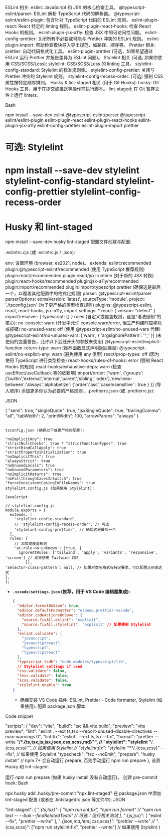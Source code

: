 ESLint 相关:
eslint: JavaScript 和 JSX 的核心检查工具。
@typescript-eslint/parser: ESLint 解析 TypeScript 代码的解析器。
@typescript-eslint/eslint-plugin: 包含针对 TypeScript 代码的 ESLint 规则。
eslint-plugin-react: React 特定的 linting 规则。
eslint-plugin-react-hooks: 检查 React Hooks 的规则。
eslint-plugin-jsx-a11y: 检查 JSX 中的可访问性问题。
eslint-config-prettier: 关闭所有不必要或可能与 Prettier 冲突的 ESLint 规则。
eslint-plugin-import: 帮助检查模块导入导出规范，如路径、顺序等。
Prettier 相关:
prettier: 自动代码格式化工具。
eslint-plugin-prettier (可选，如果希望通过 ESLint 运行 Prettier 并报告差异为 ESLint 问题)。
Stylelint 相关 (可选, 如果你使用 CSS/SCSS/Less):
stylelint: CSS/SCSS/Less 的 linting 工具。
stylelint-config-standard: Stylelint 的标准规则集。
stylelint-config-prettier: 关闭与 Prettier 冲突的 Stylelint 规则。
stylelint-config-recess-order: (可选) 强制 CSS 属性按特定顺序排列。
Husky & lint-staged 相关 (用于 Git Hooks):
husky: Git Hooks 工具，用于在提交或推送等操作前执行脚本。
lint-staged: 在 Git 暂存文件上运行 linters。
<!-- end list -->

Bash

npm install --save-dev eslint @typescript-eslint/parser @typescript-eslint/eslint-plugin eslint-plugin-react eslint-plugin-react-hooks eslint-plugin-jsx-a11y eslint-config-prettier eslint-plugin-import prettier
# 可选: Stylelint
# npm install --save-dev stylelint stylelint-config-standard stylelint-config-prettier stylelint-config-recess-order
# Husky 和 lint-staged
npm install --save-dev husky lint-staged
配置文件创建与配置:

.eslintrc.cjs (或 .eslintrc.js / .json):

env: 设置环境 (browser, es2021, node)。
extends:
eslint:recommended
plugin:@typescript-eslint/recommended (使用 TypeScript 推荐规则)
plugin:react/recommended
plugin:react/jsx-runtime (对于新的 JSX 转换)
plugin:react-hooks/recommended
plugin:jsx-a11y/recommended
plugin:import/recommended
plugin:import/typescript
prettier (确保这是最后一个，以覆盖其他配置中的格式化规则)
parser: @typescript-eslint/parser
parserOptions: ecmaVersion: 'latest', sourceType: 'module', project: './tsconfig.json' (为了更严格的类型检查规则)
plugins: @typescript-eslint, react, react-hooks, jsx-a11y, import
settings:  * react: { version: "detect" }
import/resolver: { typescript: {} }
rules (自定义或覆盖规则，这是“语法限制”的核心):
no-console: warn (开发中允许 console.warn/error, 但生产构建时应移除或报错)
no-unused-vars: off (使用 @typescript-eslint/no-unused-vars 代替)
@typescript-eslint/no-unused-vars: ['warn', { 'argsIgnorePattern': '^_' }] (未使用的变量警告，允许以下划线开头的参数未使用)
@typescript-eslint/explicit-function-return-type: warn (推荐函数显式声明返回类型)
@typescript-eslint/no-explicit-any: warn (避免使用 any 类型)
react/prop-types: off (因为使用 TypeScript 进行类型检查)
react-hooks/rules-of-hooks: error (强制 React Hooks 的规则)
react-hooks/exhaustive-deps: warn (检查 useEffect/useCallback 等的依赖项)
import/order: ['warn', {'groups': ['builtin','external','internal','parent','sibling','index'],'newlines-between':'always','alphabetize': {'order':'asc','caseInsensitive'`: true } }] (导入顺序)
添加更多你认为必要的严格规则...
.prettierrc.json (或 .prettierrc.js):

JSON

{
  "semi": true,
  "singleQuote": true,
  "jsxSingleQuote": true,
  "trailingComma": "all",
    "tabWidth": 2,
"printWidth": 100,
"arrowParens": "always"
}
```

tsconfig.json (确保以下或更严格的配置):

"noImplicitAny": true
"strictNullChecks": true * "strictFunctionTypes": true
"strictBindCallApply": true
"strictPropertyInitialization": true
"noImplicitThis": true
"alwaysStrict": true
"noUnusedLocals": true
"noUnusedParameters": true
"noImplicitReturns": true
"noFallthroughCasesInSwitch": true
"forceConsistentCasingInFileNames": true
stylelint.config.js (如果使用 Stylelint):

JavaScript

// stylelint.config.js
module.exports = {
  extends: [
    'stylelint-config-standard',
    // 'stylelint-config-recess-order', // 可选
    'stylelint-config-prettier', // 确保这是最后一个
  ],
  rules: {
    // 添加或覆盖规则
    'at-rule-no-unknown': [true, {
      ignoreAtRules: ['tailwind', 'apply', 'variants', 'responsive', 'screen'] // 如果使用 Tailwind CSS
         }],
'selector-class-pattern': null, // 如果对类名格式有特定要求，可以配置正则表达式
},
};
```

  * **`.vscode/settings.json` (推荐，用于 VS Code 编辑器集成):**

    ```json
    {
      "editor.formatOnSave": true,
      "editor.defaultFormatter": "esbenp.prettier-vscode",
      "editor.codeActionsOnSave": {
        "source.fixAll.eslint": "explicit",
        "source.fixAll.stylelint": "explicit" // 如果使用 Stylelint
      },
      "eslint.validate": [
        "javascript",
        "javascriptreact",
        "typescript",
        "typescriptreact"
      ],
      "typescript.tsdk": "node_modules/typescript/lib",
      // Stylelint settings if used
      "css.validate": false,
      "less.validate": false,
      "scss.validate": false,
      "stylelint.enable": true
    }
    ```

      * 确保安装 VS Code 插件: ESLint, Prettier - Code formatter, Stylelint (如果使用).
配置 package.json 脚本:

Code snippet

"scripts": {
  "dev": "vite",
  "build": "tsc && vite build",
  "preview": "vite preview",
  "lint": "eslint . --ext ts,tsx --report-unused-disable-directives --max-warnings 0",
  "lint:fix": "eslint . --ext ts,tsx --fix",
  "format": "prettier --write \"**/*.{ts,tsx,js,jsx,json,css,scss,md}\"",
  // "stylelint": "stylelint \"**/*.{css,scss}\"", // 如果使用 Stylelint
  // "stylelint:fix": "stylelint \"**/*.{css,scss}\" --fix", // 如果使用 Stylelint
  "typecheck": "tsc --noEmit",
  "prepare": "husky install" // npm 7+ 会自动运行 prepare, 否则手动运行 npm run prepare
},
设置 Husky 和 lint-staged:

运行 npm run prepare (如果 husky install 没有自动运行)。
创建 pre-commit hook:
Bash

npx husky add .husky/pre-commit "npx lint-staged"
在 package.json 中添加 lint-staged 配置 (或者在 .lintstagedrc.json 等文件中):
JSON

"lint-staged": {
  "*.{ts,tsx}": [
    "npm run lint:fix",
    "npm run format"
    // "npm run test -- --bail --findRelatedTests" // 可选：运行相关测试
  ],
  "*.{js,jsx}": [
    "eslint --fix",
    "prettier --write"
  ],
  "*.{json,md,html,css,scss}": "prettier --write"
  // "*.{css,scss}": ["npm run stylelint:fix", "prettier --write"] // 如果使用 Stylelint
}